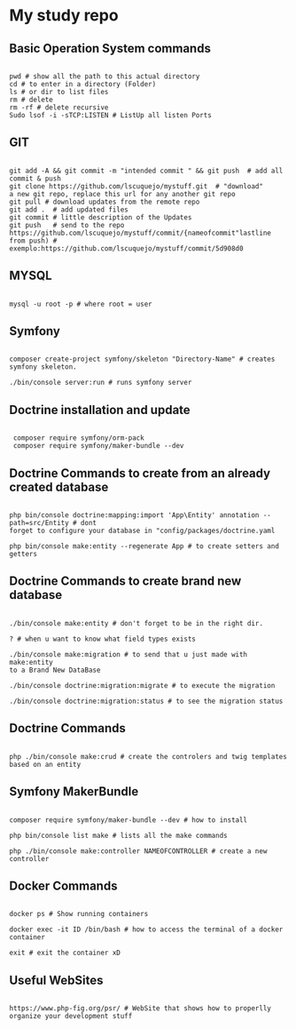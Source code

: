 # My study repo

## Basic Operation System commands
```

pwd # show all the path to this actual directory
cd # to enter in a directory (Folder)
ls # or dir to list files
rm # delete
rm -rf # delete recursive
Sudo lsof -i -sTCP:LISTEN # ListUp all listen Ports

```

## GIT
```

git add -A && git commit -m "intended commit " && git push  # add all commit & push
git clone https://github.com/lscuquejo/mystuff.git  # "download"
a new git repo, replace this url for any another git repo
git pull # download updates from the remote repo
git add .  # add updated files
git commit # little description of the Updates
git push   # send to the repo
https://github.com/lscuquejo/mystuff/commit/{nameofcommit"lastline from push) # exemplo:https://github.com/lscuquejo/mystuff/commit/5d908d0 

```

## MYSQL
```

mysql -u root -p # where root = user

```

## Symfony
```

composer create-project symfony/skeleton "Directory-Name" # creates symfony skeleton.

./bin/console server:run # runs symfony server

```

## Doctrine installation and update
```

 composer require symfony/orm-pack
 composer require symfony/maker-bundle --dev

```

## Doctrine Commands to create from an already created database
```

php bin/console doctrine:mapping:import 'App\Entity' annotation --path=src/Entity # dont
forget to configure your database in "config/packages/doctrine.yaml

php bin/console make:entity --regenerate App # to create setters and getters

```

## Doctrine Commands to create brand new database
```

./bin/console make:entity # don't forget to be in the right dir.

? # when u want to know what field types exists

./bin/console make:migration # to send that u just made with make:entity 
to a Brand New DataBase

./bin/console doctrine:migration:migrate # to execute the migration

./bin/console doctrine:migration:status # to see the migration status

```
## Doctrine Commands
```

php ./bin/console make:crud # create the controlers and twig templates 
based on an entity

```
## Symfony MakerBundle
```

composer require symfony/maker-bundle --dev # how to install

php bin/console list make # lists all the make commands

php ./bin/console make:controller NAMEOFCONTROLLER # create a new controller

```

## Docker Commands
```

docker ps # Show running containers

docker exec -it ID /bin/bash # how to access the terminal of a docker container

exit # exit the container xD

```

## Useful WebSites
```

https://www.php-fig.org/psr/ # WebSite that shows how to properlly organize your development stuff

```
